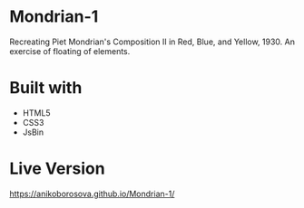 # Mondrian-1
Recreating Piet Mondrian's Composition II in Red, Blue, and Yellow, 1930. An exercise of floating of elements.
# Built with
- HTML5
- CSS3
- JsBin
# Live Version
https://anikoborosova.github.io/Mondrian-1/

